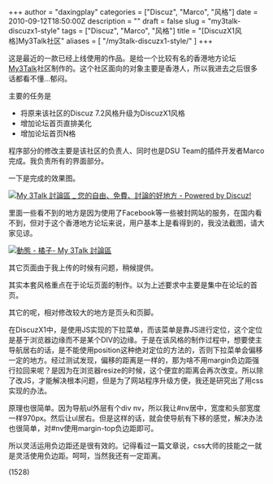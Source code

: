 +++
author = "daxingplay"
categories = ["Discuz", "Marco", "风格"]
date = 2010-09-12T18:50:00Z
description = ""
draft = false
slug = "my3talk-discuzx1-style"
tags = ["Discuz", "Marco", "风格"]
title = "[DiscuzX1风格]My3Talk社区"
aliases = [
    "/my3talk-discuzx1-style/"
]
+++


这是最近的一款已经上线使用的作品。是给一个比较有名的香港地方论坛[My3Talk](http://www.my3talk.com)社区制作的。这个社区面向的对象主要是香港人，所以我进去之后很多话都看不懂…郁闷。

主要的任务是

- 将原来该社区的Discuz 7.2风格升级为DiscuzX1风格
- 增加论坛首页直排美化
- 增加论坛首页N格

程序部分的修改主要是该社区的负责人、同时也是DSU Team的插件开发者Marco完成。我负责所有的界面部分。

一下是完成的效果图。

[![](https://daxingplay.me/wp-content/uploads/2010/09/My-3Talk-討論區-_-您的自由、免費、討論的好地方-Powered-by-Discuz-553x1024.jpg "My 3Talk 討論區 _ 您的自由、免費、討論的好地方 - Powered by Discuz!")](https://daxingplay.me/wp-content/uploads/2010/09/My-3Talk-討論區-_-您的自由、免費、討論的好地方-Powered-by-Discuz.jpg)

里面一些看不到的地方是因为使用了Facebook等一些被封网站的服务，在国内看不到，但对于这个香港地方论坛来说，用户基本上是看得到的，我没法截图，请大家见谅。

[![](https://daxingplay.me/wp-content/uploads/2010/09/-橘子-My-3Talk-討論區-_-您的自由、免費、討論的好地方-Powered-by-Discuz-814x1024.jpg "動態 - 橘子- My 3Talk 討論區")](https://daxingplay.me/wp-content/uploads/2010/09/-橘子-My-3Talk-討論區-_-您的自由、免費、討論的好地方-Powered-by-Discuz-e1285351153143.jpg)

其它页面由于我上传的时候有问题，稍候提供。

其实本套风格重点在于论坛页面的制作。以为上述要求中主要是集中在论坛的首页。

其它的呢，相对修改较大的地方是页头和页脚。

在DiscuzX1中，是使用JS实现的下拉菜单，而该菜单是靠JS进行定位，这个定位是基于浏览器边缘而不是某个DIV的边缘。于是在该风格的制作过程中，想要使主导航居右的话，是不能使用position这种绝对定位的方法的，否则下拉菜单会偏移一定的地方。经过测试发现，偏移的距离是一样的，那为啥不用margin负边距强行拉回来呢？是因为在浏览器resize的时候，这个便宜的距离会再次改变。所以除了改JS，才能解决根本问题，但是为了网站程序升级方便，我还是研究出了用css实现的办法。

原理也很简单。因为导航ul外层有个div nv，所以我让#nv居中，宽度和头部宽度一样970px。然后让ul居右。但是这样的话，就会使导航有下移的感觉，解决办法也很简单，对#nv使用margin-top负边距即可。

所以灵活运用负边距还是很有效的。记得看过一篇文章说，css大师的技能之一就是灵活使用负边距。呵呵，当然我还有一定距离。

 (1528)


